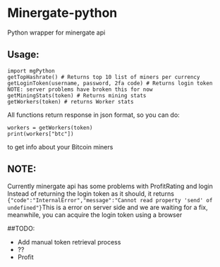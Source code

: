 # Minergate-python
Python wrapper for minergate api
## Usage:
```
import mgPython
getTopHashrate() # Returns top 10 list of miners per currency
getLoginToken(username, password, 2fa code) # Returns login token NOTE: server problems have broken this for now
getMiningStats(token) # Returns mining stats
getWorkers(token) # returns Worker stats
```

All functions return response in json format, so you can do:
```
workers = getWorkers(token)
print(workers["btc"])
```
to get info about your Bitcoin miners

## NOTE:
Currently minergate api has some problems with ProfitRating and login
Instead of returning the login token as it should, it returns `{"code":"InternalError","message":"Cannot read property 'send' of undefined"}`This is a error on server side and we are waiting for a fix, meanwhile, you can acquire the login token using a browser

##TODO:
- Add manual token retrieval process
- ??
- Profit
